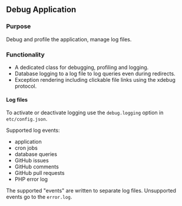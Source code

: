 ## Debug Application

### Purpose

Debug and profile the application, manage log files.

### Functionality

* A dedicated class for debugging, profiling and logging.
* Database logging to a log file to log queries even during redirects.
* Exception rendering including clickable file links using the xdebug protocol.

#### Log files

To activate or deactivate logging use the `debug.logging` option in `etc/config.json`.

Supported log events:
* application
* cron jobs
* database queries
* GitHub issues
* GitHub comments
* GitHub pull requests
* PHP error log

The supported "events" are written to separate log files.
Unsupported events go to the `error.log`.

